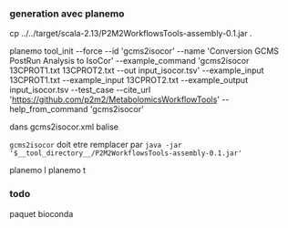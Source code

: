 ### generation avec planemo

cp ../../target/scala-2.13/P2M2WorkflowsTools-assembly-0.1.jar .

planemo tool_init --force --id 'gcms2isocor' --name 'Conversion GCMS PostRun Analysis to IsoCor' --example_command 'gcms2isocor 13CPROT1.txt 13CPROT2.txt --out input_isocor.tsv' --example_input 13CPROT1.txt --example_input 13CPROT2.txt --example_output input_isocor.tsv --test_case --cite_url 'https://github.com/p2m2/MetabolomicsWorkflowTools' --help_from_command 'gcms2isocor'

dans gcms2isocor.xml balise <command>

`gcms2isocor` doit etre remplacer par `java -jar '$__tool_directory__/P2M2WorkflowsTools-assembly-0.1.jar'`

planemo l
planemo t

### todo

paquet bioconda
